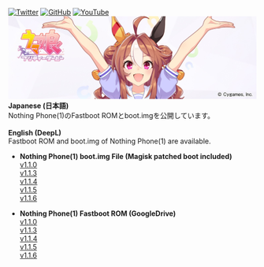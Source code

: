 [![Twitter](https://img.shields.io/twitter/follow/ot_inc?style=flat&logo=twitter)](https://twitter.com/ot_inc) [![GitHub](https://img.shields.io/github/followers/reindex-ot?style=flat&logo=github)](https://github.com/reindex-ot?tab=followers)
[![YouTube](https://img.shields.io/youtube/channel/subscribers/UCE5tVfXXLSonqBJ1GZmLuyw?style=flat&logo=youtube)](https://www.youtube.com/channel/UCE5tVfXXLSonqBJ1GZmLuyw)
![Copano Rickey](https://raw.githubusercontent.com/reindex-ot/reindex-ot.github.io/main/image/copanorickey.jpg)
<br>
<b>Japanese (日本語)</b><br>
Nothing Phone(1)のFastboot ROMとboot.imgを公開しています。<br>
<br>
<b>English (DeepL)</b><br>
Fastboot ROM and boot.img of Nothing Phone(1) are available.
- <b>Nothing Phone(1) boot.img File (Magisk patched boot included)</b><br>
[v1.1.0](https://github.com/reindex-ot/reindex-ot.github.io/blob/main/boot_img/lahaina_boot_v1.1.0_Global.zip?raw=true)<br>
[v1.1.3](https://github.com/reindex-ot/reindex-ot.github.io/blob/main/boot_img/lahaina_boot_v1.1.3_Global.zip?raw=true)<br>
[v1.1.4](https://github.com/reindex-ot/reindex-ot.github.io/blob/main/boot_img/lahaina_boot_v1.1.4_Global.zip?raw=true)<br>
[v1.1.5](https://github.com/reindex-ot/reindex-ot.github.io/blob/main/boot_img/lahaina_boot_v1.1.5_Global.zip?raw=true)<br>
[v1.1.6](https://github.com/reindex-ot/reindex-ot.github.io/blob/main/boot_img/lahaina_boot_v1.1.6_Global.zip?raw=true)<br>

- <b>Nothing Phone(1) Fastboot ROM (GoogleDrive)</b><br>
[v1.1.0](https://drive.google.com/file/d/1-Gdamvxs1tMBcQvRIUoG_EbdFaaglfnS/view?usp=sharing)<br>
[v1.1.3](https://drive.google.com/file/d/1kuGrqfM0HqPx8KcRZgag4e9exWig_y-f/view?usp=sharing)<br>
[v1.1.4](https://drive.google.com/file/d/1-oqPz1IYrlXhDUR8F_prgtBgKFS2Jzpo/view?usp=sharing)<br>
[v1.1.5](https://drive.google.com/file/d/1YzJd7FAGDn04eog-5VC9uzrp45PZYJOb/view?usp=sharing)<br>
[v1.1.6](https://drive.google.com/file/d/1x0zy_aatlWXQbZbkonLXOQMfp-5q2qNx/view?usp=sharing)<br>
